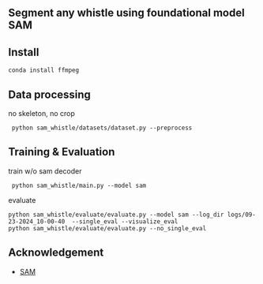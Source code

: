 ## Segment any whistle using foundational model SAM

## Install
`conda install ffmpeg`


## Data processing
no skeleton, no crop
```shell
 python sam_whistle/datasets/dataset.py --preprocess
```

## Training & Evaluation
train w/o sam decoder
```shell
 python sam_whistle/main.py --model sam 

```
evaluate
```shell
python sam_whistle/evaluate/evaluate.py --model sam --log_dir logs/09-23-2024_10-00-40  --single_eval --visualize_eval
python sam_whistle/evaluate/evaluate.py --no_single_eval
```

## Acknowledgement
- [SAM](https://github.com/facebookresearch/segment-anything)